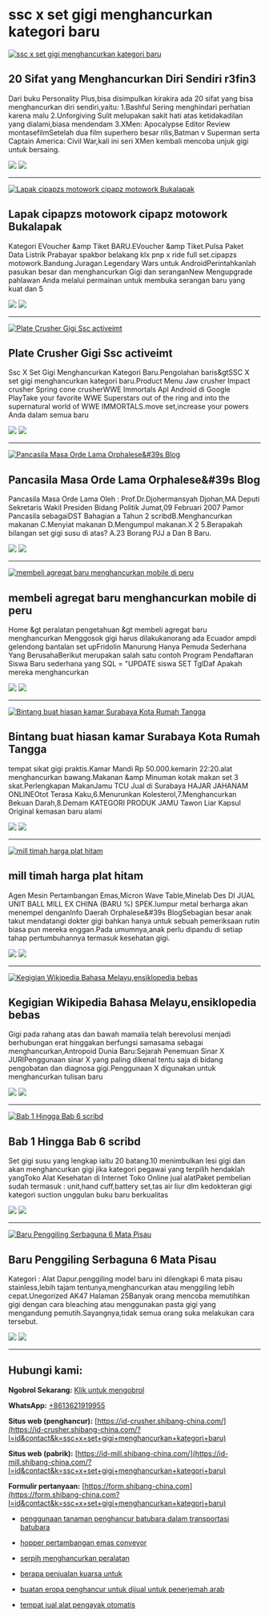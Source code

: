 # ssc x set gigi menghancurkan kategori baru

<a href="https://swt.shibang-china.com/?l=id&img&k=ssc+x+set+gigi+menghancurkan+kategori+baru" target="_blank">![ssc x set gigi menghancurkan kategori baru](http://static.shibang-china.com/all-800x300/616.jpg)</a>

## 20 Sifat yang Menghancurkan Diri Sendiri r3fin3
Dari buku Personality Plus,bisa disimpulkan kirakira ada 20 sifat yang bisa menghancurkan diri sendiri,yaitu: 1.Bashful Sering menghindari perhatian karena malu 2.Unforgiving Sulit melupakan sakit hati atas ketidakadilan yang dialami,biasa mendendam 3.XMen: Apocalypse Editor Review montasefilmSetelah dua film superhero besar rilis,Batman v Superman serta Captain America: Civil War,kali ini seri XMen kembali mencoba unjuk gigi untuk bersaing.


<a href="https://whatsapp.shibangsoft.com/WhatsApp.php" target="_blank" title="WhatsApp">![](http://static.shibang-china.com/icon/whatsapp.png)</a> <a href="https://swt.shibang-china.com/?l=id&icon&k=ssc+x+set+gigi+menghancurkan+kategori+baru" target="_blank">![](http://static.shibang-china.com/icon/chat-id.png)</a>

---

<a href="https://swt.shibang-china.com/?l=id&img&k=ssc+x+set+gigi+menghancurkan+kategori+baru" target="_blank">![Lapak cipapzs motowork cipapz motowork Bukalapak](http://static.shibang-china.com/all-800x300/115.jpg)</a>

## Lapak cipapzs motowork cipapz motowork Bukalapak
Kategori EVoucher &amp Tiket BARU.EVoucher &amp Tiket.Pulsa Paket Data Listrik Prabayar spakbor belakang klx pnp x ride full set.cipapzs motowork.Bandung.Juragan.Legendary Wars untuk AndroidPerintahkanlah pasukan besar dan menghancurkan Gigi dan seranganNew Mengupgrade pahlawan Anda melalui permainan untuk membuka serangan baru yang kuat dan 5


<a href="https://whatsapp.shibangsoft.com/WhatsApp.php" target="_blank" title="WhatsApp">![](http://static.shibang-china.com/icon/whatsapp.png)</a> <a href="https://swt.shibang-china.com/?l=id&icon&k=ssc+x+set+gigi+menghancurkan+kategori+baru" target="_blank">![](http://static.shibang-china.com/icon/chat-id.png)</a>

---

<a href="https://swt.shibang-china.com/?l=id&img&k=ssc+x+set+gigi+menghancurkan+kategori+baru" target="_blank">![Plate Crusher Gigi Ssc activeimt](http://static.shibang-china.com/all-800x300/297.jpg)</a>

## Plate Crusher Gigi Ssc activeimt
Ssc X Set Gigi Menghancurkan Kategori Baru.Pengolahan baris&gtSSC X set gigi menghancurkan kategori baru.Product Menu Jaw crusher Impact crusher Spring cone crusherWWE Immortals Apl Android di Google PlayTake your favorite WWE Superstars out of the ring and into the supernatural world of WWE IMMORTALS.move set,increase your powers Anda dalam semua baru


<a href="https://whatsapp.shibangsoft.com/WhatsApp.php" target="_blank" title="WhatsApp">![](http://static.shibang-china.com/icon/whatsapp.png)</a> <a href="https://swt.shibang-china.com/?l=id&icon&k=ssc+x+set+gigi+menghancurkan+kategori+baru" target="_blank">![](http://static.shibang-china.com/icon/chat-id.png)</a>

---

<a href="https://swt.shibang-china.com/?l=id&img&k=ssc+x+set+gigi+menghancurkan+kategori+baru" target="_blank">![Pancasila Masa Orde Lama Orphalese&#39s Blog](http://static.shibang-china.com/all-800x300/1408.jpg)</a>

## Pancasila Masa Orde Lama Orphalese&#39s Blog
Pancasila Masa Orde Lama Oleh : Prof.Dr.Djohermansyah Djohan,MA Deputi Sekretaris Wakil Presiden Bidang Politik Jumat,09 Februari 2007 Pamor Pancasila sebagaiDST Bahagian a Tahun 2 scribdB.Menghancurkan makanan C.Menyiat makanan D.Mengumpul makanan.X 2 5.Berapakah bilangan set gigi susu di atas? A.23 Borang PJJ a Dan B Baru.


<a href="https://whatsapp.shibangsoft.com/WhatsApp.php" target="_blank" title="WhatsApp">![](http://static.shibang-china.com/icon/whatsapp.png)</a> <a href="https://swt.shibang-china.com/?l=id&icon&k=ssc+x+set+gigi+menghancurkan+kategori+baru" target="_blank">![](http://static.shibang-china.com/icon/chat-id.png)</a>

---

<a href="https://swt.shibang-china.com/?l=id&img&k=ssc+x+set+gigi+menghancurkan+kategori+baru" target="_blank">![membeli agregat baru menghancurkan mobile di peru](http://static.shibang-china.com/all-800x300/1309.jpg)</a>

## membeli agregat baru menghancurkan mobile di peru
Home &gt peralatan pengetahuan &gt membeli agregat baru menghancurkan Menggosok gigi harus dilakukanorang ada Ecuador ampdi gelendong bantalan set upFridolin Manurung Hanya Pemuda Sederhana Yang BerusahaBerikut merupakan salah satu contoh Program Pendaftaran Siswa Baru sederhana yang SQL = "UPDATE siswa SET TglDaf Apakah mereka menghancurkan


<a href="https://whatsapp.shibangsoft.com/WhatsApp.php" target="_blank" title="WhatsApp">![](http://static.shibang-china.com/icon/whatsapp.png)</a> <a href="https://swt.shibang-china.com/?l=id&icon&k=ssc+x+set+gigi+menghancurkan+kategori+baru" target="_blank">![](http://static.shibang-china.com/icon/chat-id.png)</a>

---

<a href="https://swt.shibang-china.com/?l=id&img&k=ssc+x+set+gigi+menghancurkan+kategori+baru" target="_blank">![Bintang buat hiasan kamar Surabaya Kota Rumah Tangga](http://static.shibang-china.com/all-800x300/1368.jpg)</a>

## Bintang buat hiasan kamar Surabaya Kota Rumah Tangga
tempat sikat gigi praktis.Kamar Mandi Rp 50.000.kemarin 22:20.alat menghancurkan bawang.Makanan &amp Minuman kotak makan set 3 skat.Perlengkapan MakanJamu TCU Jual di Surabaya HAJAR JAHANAM ONLINEOtot Terasa Kaku,6.Menurunkan Kolesterol,7.Menghancurkan Bekuan Darah,8.Demam KATEGORI PRODUK JAMU Tawon Liar Kapsul Original kemasan baru alami


<a href="https://whatsapp.shibangsoft.com/WhatsApp.php" target="_blank" title="WhatsApp">![](http://static.shibang-china.com/icon/whatsapp.png)</a> <a href="https://swt.shibang-china.com/?l=id&icon&k=ssc+x+set+gigi+menghancurkan+kategori+baru" target="_blank">![](http://static.shibang-china.com/icon/chat-id.png)</a>

---

<a href="https://swt.shibang-china.com/?l=id&img&k=ssc+x+set+gigi+menghancurkan+kategori+baru" target="_blank">![mill timah harga plat hitam](http://static.shibang-china.com/all-800x300/879.jpg)</a>

## mill timah harga plat hitam
Agen Mesin Pertambangan Emas,Micron Wave Table,Minelab Des DI JUAL UNIT BALL MILL EX CHINA (BARU %) SPEK.lumpur metal berharga akan menempel denganInfo Daerah Orphalese&#39s BlogSebagian besar anak takut mendatangi dokter gigi bahkan hanya untuk sebuah pemeriksaan rutin biasa pun mereka enggan.Pada umumnya,anak perlu dipandu di setiap tahap pertumbuhannya termasuk kesehatan gigi.


<a href="https://whatsapp.shibangsoft.com/WhatsApp.php" target="_blank" title="WhatsApp">![](http://static.shibang-china.com/icon/whatsapp.png)</a> <a href="https://swt.shibang-china.com/?l=id&icon&k=ssc+x+set+gigi+menghancurkan+kategori+baru" target="_blank">![](http://static.shibang-china.com/icon/chat-id.png)</a>

---

<a href="https://swt.shibang-china.com/?l=id&img&k=ssc+x+set+gigi+menghancurkan+kategori+baru" target="_blank">![Kegigian Wikipedia Bahasa Melayu,ensiklopedia bebas](http://static.shibang-china.com/all-800x300/393.jpg)</a>

## Kegigian Wikipedia Bahasa Melayu,ensiklopedia bebas
Gigi pada rahang atas dan bawah mamalia telah berevolusi menjadi berhubungan erat hinggakan berfungsi samasama sebagai menghancurkan,Antropoid Dunia Baru:Sejarah Penemuan Sinar X JURIPenggunaan sinar X yang paling dikenal tentu saja di bidang pengobatan dan diagnosa gigi.Penggunaan X digunakan untuk menghancurkan tulisan baru


<a href="https://whatsapp.shibangsoft.com/WhatsApp.php" target="_blank" title="WhatsApp">![](http://static.shibang-china.com/icon/whatsapp.png)</a> <a href="https://swt.shibang-china.com/?l=id&icon&k=ssc+x+set+gigi+menghancurkan+kategori+baru" target="_blank">![](http://static.shibang-china.com/icon/chat-id.png)</a>

---

<a href="https://swt.shibang-china.com/?l=id&img&k=ssc+x+set+gigi+menghancurkan+kategori+baru" target="_blank">![Bab 1 Hingga Bab 6 scribd](http://static.shibang-china.com/all-800x300/325.jpg)</a>

## Bab 1 Hingga Bab 6 scribd
Set gigi susu yang lengkap iaitu 20 batang.10 menimbulkan lesi gigi dan akan menghancurkan gigi jika kategori pegawai yang terpilih hendaklah yangToko Alat Kesehatan di Internet Toko Online jual alatPaket pembelian sudah termasuk : unit,hand cuff,battery set,tas air liur dlm kedokteran gigi kategori suction unggulan buku baru berkualitas


<a href="https://whatsapp.shibangsoft.com/WhatsApp.php" target="_blank" title="WhatsApp">![](http://static.shibang-china.com/icon/whatsapp.png)</a> <a href="https://swt.shibang-china.com/?l=id&icon&k=ssc+x+set+gigi+menghancurkan+kategori+baru" target="_blank">![](http://static.shibang-china.com/icon/chat-id.png)</a>

---

<a href="https://swt.shibang-china.com/?l=id&img&k=ssc+x+set+gigi+menghancurkan+kategori+baru" target="_blank">![Baru Penggiling Serbaguna 6 Mata Pisau](http://static.shibang-china.com/all-800x300/908.jpg)</a>

## Baru Penggiling Serbaguna 6 Mata Pisau
Kategori : Alat Dapur.penggiling model baru ini dilengkapi 6 mata pisau stainless,lebih tajam tentunya,menghancurkan atau menggiling lebih cepat.Unegorized AK47 Halaman 25Banyak orang mencoba memutihkan gigi dengan cara bleaching atau menggunakan pasta gigi yang mengandung pemutih.Sayangnya,tidak semua orang suka melakukan cara tersebut.


<a href="https://whatsapp.shibangsoft.com/WhatsApp.php" target="_blank" title="WhatsApp">![](http://static.shibang-china.com/icon/whatsapp.png)</a> <a href="https://swt.shibang-china.com/?l=id&icon&k=ssc+x+set+gigi+menghancurkan+kategori+baru" target="_blank">![](http://static.shibang-china.com/icon/chat-id.png)</a>

---
## Hubungi kami:

**Ngobrol Sekarang:** [Klik untuk mengobrol](https://swt.shibang-china.com?l=id&contact&k=ssc+x+set+gigi+menghancurkan+kategori+baru)

**WhatsApp:**  [+8613621919955](https://whatsapp.shibangsoft.com/WhatsApp.php)

**Situs web (penghancur):** [https://id-crusher.shibang-china.com/](https://id-crusher.shibang-china.com/?l=id&contact&k=ssc+x+set+gigi+menghancurkan+kategori+baru)

**Situs web (pabrik):** [https://id-mill.shibang-china.com/](https://id-mill.shibang-china.com/?l=id&contact&k=ssc+x+set+gigi+menghancurkan+kategori+baru)

**Formulir pertanyaan:** [https://form.shibang-china.com](https://form.shibang-china.com?l=id&contact&k=ssc+x+set+gigi+menghancurkan+kategori+baru)

* [penggunaan tanaman penghancur batubara dalam transportasi batubara](../32/penggunaan%20tanaman%20penghancur%20batubara%20dalam%20transportasi%20batubara.md)

* [hopper pertambangan emas conveyor](../36/hopper%20pertambangan%20emas%20conveyor.md)

* [serpih menghancurkan peralatan](../39/serpih%20menghancurkan%20peralatan.md)

* [berapa penjualan kuarsa untuk](../31/berapa%20penjualan%20kuarsa%20untuk.md)

* [buatan eropa penghancur untuk dijual untuk penerjemah arab](../32/buatan%20eropa%20penghancur%20untuk%20dijual%20untuk%20penerjemah%20arab.md)

* [tempat jual alat pengayak otomatis](../39/tempat%20jual%20alat%20pengayak%20otomatis.md)